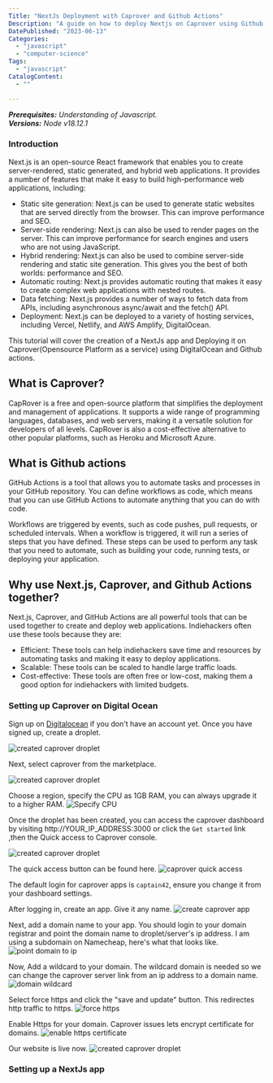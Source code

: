 ```yaml
---
Title: "NextJs Deployment with Caprover and Github Actions"
Description: "A guide on how to deploy Nextjs on Caprover using Github Actions"
DatePublished: "2023-06-13"
Categories:
  - "javascript"
  - "computer-science"
Tags:
  - "javascript"
CatalogContent:
  - ""

---
```


_**Prerequisites:** Understanding of Javascript._  
_**Versions:** Node v18.12.1_

### Introduction
Next.js is an open-source React framework that enables you to create server-rendered, static generated, and hybrid web applications. It provides a number of features that make it easy to build high-performance web applications, including:

- Static site generation: Next.js can be used to generate static websites that are served directly from the browser. This can improve performance and SEO.
- Server-side rendering: Next.js can also be used to render pages on the server. This can improve performance for search engines and users who are not using JavaScript.
- Hybrid rendering: Next.js can also be used to combine server-side rendering and static site generation. This gives you the best of both worlds: performance and SEO.
- Automatic routing: Next.js provides automatic routing that makes it easy to create complex web applications with nested routes.
- Data fetching: Next.js provides a number of ways to fetch data from APIs, including asynchronous async/await and the fetch() API.
- Deployment: Next.js can be deployed to a variety of hosting services, including Vercel, Netlify, and AWS Amplify, DigitalOcean.

This tutorial will cover the creation of a NextJs app and Deploying it on Caprover(Opensource Platform as a service) using DigitalOcean and Github actions.

## What is Caprover?
CapRover is a free and open-source platform that simplifies the deployment and management of applications. It supports a wide range of programming languages, databases, and web servers, making it a versatile solution for developers of all levels. CapRover is also a cost-effective alternative to other popular platforms, such as Heroku and Microsoft Azure.

## What is Github actions
GitHub Actions is a tool that allows you to automate tasks and processes in your GitHub repository. You can define workflows as code, which means that you can use GitHub Actions to automate anything that you can do with code.

Workflows are triggered by events, such as code pushes, pull requests, or scheduled intervals. When a workflow is triggered, it will run a series of steps that you have defined. These steps can be used to perform any task that you need to automate, such as building your code, running tests, or deploying your application.

## Why use Next.js, Caprover, and Github Actions together?
Next.js, Caprover, and GitHub Actions are all powerful tools that can be used together to create and deploy web applications. Indiehackers often use these tools because they are:
  - Efficient: These tools can help indiehackers save time and resources by automating tasks and making it easy to deploy applications.
  - Scalable: These tools can be scaled to handle large traffic loads.
  - Cost-effective: These tools are often free or low-cost, making them a good option for indiehackers with limited budgets.

### Setting up Caprover on Digital Ocean
Sign up on [Digitalocean](https://digitalocean.com) if you don't have an account yet. 
Once you have signed up, create a droplet.

![created caprover droplet](https://raw.githubusercontent.com/smyja/ugc/nextjs/content/smyja/droplets.png)

Next, select caprover from the marketplace.

![created caprover droplet](https://raw.githubusercontent.com/smyja/ugc/nextjs/content/smyja/caprover-marketplace.png)


Choose a region, specify the CPU as 1GB RAM, you can always upgrade it to a higher RAM.
![Specify CPU](https://raw.githubusercontent.com/smyja/ugc/nextjs/content/smyja/cpu-choice.png)

Once the droplet has been created, you can access the caprover dashboard by visiting http://YOUR_IP_ADDRESS:3000 or click the `Get started` link ,then the Quick access to Caprover console.

![created caprover droplet](https://raw.githubusercontent.com/smyja/ugc/nextjs/content/smyja/created-caprover-droplet.png)

The quick access button can be found here.
![caprover quick access](https://raw.githubusercontent.com/smyja/ugc/nextjs/content/smyja/caprover-quick-access.png)

The default login for caprover apps is `captain42`, ensure you change it from your dashboard settings.

After logging in, create an app. Give it any name.
![create caprover app](https://raw.githubusercontent.com/smyja/ugc/nextjs/content/smyja/caprover-app.png)

Next, add a domain name to your app. You should login to your domain registrar and point the domain name to droplet/server's ip address. I am using a subdomain on Namecheap, here's what that looks like.
![point domain to ip](https://raw.githubusercontent.com/smyja/ugc/nextjs/content/smyja/set-domain.png)

Now, Add a wildcard to your domain. The wildcard domain is needed so we can change the caprover server link from an ip address to a domain name.
![domain wildcard](https://raw.githubusercontent.com/smyja/ugc/nextjs/content/smyja/root-domain.png)

Select force https and click the "save and update" button. This redirectes http traffic to https.
![force https](https://raw.githubusercontent.com/smyja/ugc/nextjs/content/smyja/force-https.png)

Enable Https for your domain. Caprover issues lets encrypt certificate for domains.
![enable https certificate](https://raw.githubusercontent.com/smyja/ugc/nextjs/content/smyja/enable-https.png)

Our website is live now.
![created caprover droplet](https://raw.githubusercontent.com/smyja/ugc/nextjs/content/smyja/website.png)

### Setting up a NextJs app

